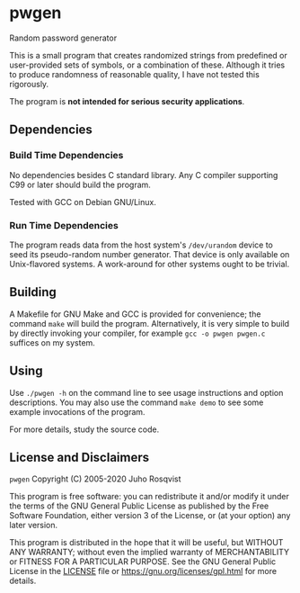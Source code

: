 # pwgen
Random password generator

This is a small program that creates randomized strings from predefined or
user-provided sets of symbols, or a combination of these. Although it tries to
produce randomness of reasonable quality, I have not tested this rigorously.

The program is **not intended for serious security applications**.

## Dependencies

### Build Time Dependencies

No dependencies besides C standard library.
Any C compiler supporting C99 or later should build the program.

Tested with GCC on Debian GNU/Linux.

### Run Time Dependencies

The program reads data from the host system's `/dev/urandom` device to seed
its pseudo-random number generator. That device is only available on
Unix-flavored systems. A work-around for other systems ought to be trivial.

## Building

A Makefile for GNU Make and GCC is provided for convenience; the command `make`
will build the program. Alternatively, it is very simple to build by directly
invoking your compiler, for example `gcc -o pwgen pwgen.c` suffices on my
system.

## Using

Use `./pwgen -h` on the command line to see usage instructions and option
descriptions.  You may also use the command `make demo` to see some example
invocations of the program.

For more details, study the source code.

## License and Disclaimers

`pwgen` Copyright (C) 2005-2020 Juho Rosqvist

This program is free software: you can redistribute it and/or modify
it under the terms of the GNU General Public License as published by
the Free Software Foundation, either version 3 of the License, or
(at your option) any later version.

This program is distributed in the hope that it will be useful,
but WITHOUT ANY WARRANTY; without even the implied warranty of
MERCHANTABILITY or FITNESS FOR A PARTICULAR PURPOSE.  See the
GNU General Public License in the [LICENSE](LICENSE)
file or <https://gnu.org/licenses/gpl.html> for more details.

